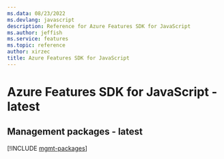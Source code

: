 ```yaml
---
ms.data: 08/23/2022
ms.devlang: javascript
description: Reference for Azure Features SDK for JavaScript
ms.author: jeffish
ms.service: features
ms.topic: reference
author: xirzec
title: Azure Features SDK for JavaScript
---
```

# Azure Features SDK for JavaScript - latest

## Management packages - latest
[!INCLUDE [mgmt-packages](features-mgmt-index.md)]